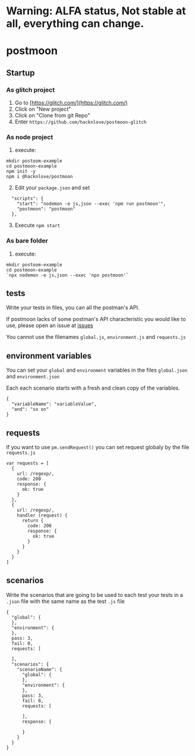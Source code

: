 # Warning: ALFA status, Not stable at all, everything can change.

# postmoon

## Startup

### As glitch project

1. Go to [https://glitch.com/](https://glitch.com/)
2. Click on "New project"
3. Click on "Clone from git Repo"
4. Enter `https://github.com/hacknlove/postmoon-glitch`

### As node project
1. execute:
```
mkdir postoom-example
cd postmoon-example
npm init -y
npm i @hacknlove/postmoon
```
2. Edit your `package.json` and set
```
  "scripts": {
    "start": "nodemon -e js,json --exec 'npm run postmoon'",
    "postmoon": "postmoon"
  },
```
3. Execute `npm start`

### As bare folder
1. execute:
```
mkdir postoom-example
cd postmoon-example
`npx nodemon -e js,json --exec 'npx postmoon'`
```

## tests

Write your tests in files, you can all the postman's API.

If postmoon lacks of some postman's API characteristic you would like to use, please open an issue at [issues](https://github.com/hacknlove/postmoon/issues)

You cannot use the filenames `global.js`, `environment.js` and `requests.js`

## environment variables

You can set your `global` and `environment` variables in the files `global.json` and `environment.json`

Each each scenario starts with a fresh and clean copy of the variables.

```
{
  "variableName": "variableValue",
  "and": "so on"
}
```

## requests

If you want to use `pm.sendRequest()` you can set request globaly by the file `requests.js`

```
var requests = [
  {
    url: /regexp/,
    code: 200
    response: {
      ok: true
    }
  },
  {
    url: /regexp/,
    handler (request) {
      return {
        code: 200
        response: {
          ok: true
        }
      }
    }
  }
]
```


## scenarios

Write the scenarios that are going to be used to each test your tests in a `.json` file with the same name as the test `.js` file

```
{
  "global": {
  },
  "environment": {
  },
  pass: 3,
  fail: 0,
  requests: [

  ],
  "scenarios": {
    "scenarioName": {
      "global": {
      },
      "environment": {
      },
      pass: 3,
      fail: 0,
      requests: [

      ],
      response: {

      }
    }
  }
}
```
